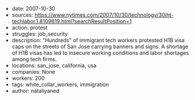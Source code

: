 - date: 2007-10-30
- sources: https://www.nytimes.com/2007/10/30/technology/30iht-techlabor.1.8109819.html?searchResultPosition=1
- action: protest
- struggles: job_security
-	description: "Hundreds" of immigrant tech workers protested H1B visa caps on the streets of San Jose carrying banners and signs. A shortage of H1B visas has led to insecure working conditions and labor shortages among tech firms.
- locations: san_jose, california, usa
- companies: None
- workers: 200
- tags: white_collar_workers, immigration
- author: nataliyaned
